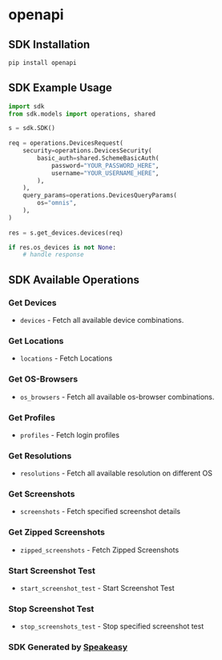 # openapi

<!-- Start SDK Installation -->
## SDK Installation

```bash
pip install openapi
```
<!-- End SDK Installation -->

## SDK Example Usage
<!-- Start SDK Example Usage -->
```python
import sdk
from sdk.models import operations, shared

s = sdk.SDK()
    
req = operations.DevicesRequest(
    security=operations.DevicesSecurity(
        basic_auth=shared.SchemeBasicAuth(
            password="YOUR_PASSWORD_HERE",
            username="YOUR_USERNAME_HERE",
        ),
    ),
    query_params=operations.DevicesQueryParams(
        os="omnis",
    ),
)
    
res = s.get_devices.devices(req)

if res.os_devices is not None:
    # handle response
```
<!-- End SDK Example Usage -->

<!-- Start SDK Available Operations -->
## SDK Available Operations

### Get Devices

* `devices` - Fetch all available device combinations.

### Get Locations

* `locations` - Fetch Locations

### Get OS-Browsers

* `os_browsers` - Fetch all available os-browser combinations.

### Get Profiles

* `profiles` - Fetch login profiles

### Get Resolutions

* `resolutions` - Fetch all available resolution on different OS

### Get Screenshots

* `screenshots` - Fetch specified screenshot details

### Get Zipped Screenshots

* `zipped_screenshots` - Fetch Zipped Screenshots

### Start Screenshot Test

* `start_screenshot_test` - Start Screenshot Test

### Stop Screenshot Test

* `stop_screenshots_test` - Stop specified screenshot test

<!-- End SDK Available Operations -->

### SDK Generated by [Speakeasy](https://docs.speakeasyapi.dev/docs/using-speakeasy/client-sdks)
